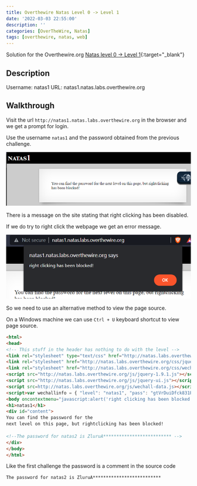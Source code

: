 ```yaml
---
title: Overthewire Natas Level 0 -> Level 1
date: '2022-03-03 22:55:00'
description: ''
categories: [OverTheWire, Natas]
tags: [overthewire, natas, web]
---
```


Solution for the Overthewire.org [Natas level 0 -> Level 1](https://overthewire.org/wargames/natas/natas1.html){:target="\_blank"}

## Description  

Username: natas1
URL:      natas1.natas.labs.overthewire.org

## Walkthrough

Visit the url `http://natas1.natas.labs.overthewire.org` in the browser and we get a prompt for login.

Use the username `natas1` and the password obtained from the previous challenge.

![natas1 home page](/assets/img/overthewire/natas/natas1_home_page.png)

There is a message on the site stating that right clicking has been disabled.

If we do try to right click the webpage we get an error message.

![natas1 right click](/assets/img/overthewire/natas/natas1_rightClick.png)

So we need to use an alternative method to view the page source.

On a Windows machine we can use `Ctrl + U` keyboard shortcut to view page source.

```html
<html>
<head>
<!-- This stuff in the header has nothing to do with the level -->
<link rel="stylesheet" type="text/css" href="http://natas.labs.overthewire.org/css/level.css">
<link rel="stylesheet" href="http://natas.labs.overthewire.org/css/jquery-ui.css" />
<link rel="stylesheet" href="http://natas.labs.overthewire.org/css/wechall.css" />
<script src="http://natas.labs.overthewire.org/js/jquery-1.9.1.js"></script>
<script src="http://natas.labs.overthewire.org/js/jquery-ui.js"></script>
<script src=http://natas.labs.overthewire.org/js/wechall-data.js></script><script src="http://natas.labs.overthewire.org/js/wechall.js"></script>
<script>var wechallinfo = { "level": "natas1", "pass": "gtVrDuiDfck831PqWsLEZy5gyDz1clto" };</script></head>
<body oncontextmenu="javascript:alert('right clicking has been blocked!');return false;">
<h1>natas1</h1>
<div id="content">
You can find the password for the
next level on this page, but rightclicking has been blocked!

<!--The password for natas2 is ZluruA************************** -->
</div>
</body>
</html>
```

Like the first challenge the password is a comment in the source code

```plaintext
The password for natas2 is ZluruA**************************
```
